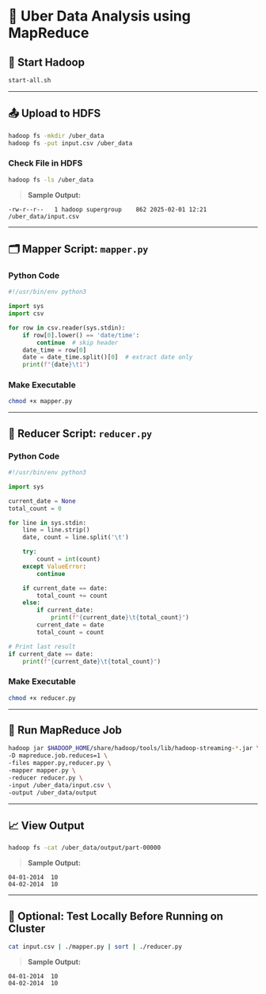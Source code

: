 # 🚖 Uber Data Analysis using MapReduce 

## 🚀 Start Hadoop  
```bash
start-all.sh
```
---


## 📤 Upload to HDFS  
```bash
hadoop fs -mkdir /uber_data
hadoop fs -put input.csv /uber_data
```

### Check File in HDFS  
```bash
hadoop fs -ls /uber_data
```

> **Sample Output:**  
```
-rw-r--r--   1 hadoop supergroup    862 2025-02-01 12:21 /uber_data/input.csv
```

---

## 🗂️ Mapper Script: `mapper.py`

### Python Code  
```python
#!/usr/bin/env python3

import sys
import csv

for row in csv.reader(sys.stdin):
    if row[0].lower() == 'date/time':
        continue  # skip header
    date_time = row[0]
    date = date_time.split()[0]  # extract date only
    print(f"{date}\t1")
```

### Make Executable  
```bash
chmod +x mapper.py
```

---

## 🧮 Reducer Script: `reducer.py`

### Python Code  
```python
#!/usr/bin/env python3

import sys

current_date = None
total_count = 0

for line in sys.stdin:
    line = line.strip()
    date, count = line.split('\t')

    try:
        count = int(count)
    except ValueError:
        continue

    if current_date == date:
        total_count += count
    else:
        if current_date:
            print(f"{current_date}\t{total_count}")
        current_date = date
        total_count = count

# Print last result
if current_date == date:
    print(f"{current_date}\t{total_count}")
```

### Make Executable  
```bash
chmod +x reducer.py
```

---

## 🚀 Run MapReduce Job  

```bash
hadoop jar $HADOOP_HOME/share/hadoop/tools/lib/hadoop-streaming-*.jar \
-D mapreduce.job.reduces=1 \
-files mapper.py,reducer.py \
-mapper mapper.py \
-reducer reducer.py \
-input /uber_data/input.csv \
-output /uber_data/output
```

---

## 📈 View Output  

```bash
hadoop fs -cat /uber_data/output/part-00000
```

> **Sample Output:**  
```
04-01-2014	10
04-02-2014	10
```

---

## 🧪 Optional: Test Locally Before Running on Cluster  

```bash
cat input.csv | ./mapper.py | sort | ./reducer.py
```

> **Sample Output:**  
```
04-01-2014	10
04-02-2014	10
```


